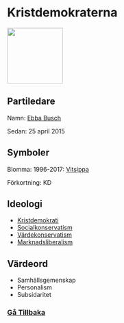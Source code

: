 # Kristdemokraterna
<img src="https://upload.wikimedia.org/wikipedia/commons/c/c1/Christian_Democrats_Sweden_logo_2017.svg" width="130" height="130">

## Partiledare
Namn: [Ebba Busch](https://sv.wikipedia.org/wiki/Ebba_Busch)

Sedan: 25 april 2015

## Symboler
Blomma: 1996-2017: [Vitsippa](https://sv.wikipedia.org/wiki/Vitsippa)

Förkortning: KD

## Ideologi
- [Kristdemokrati](https://sv.wikipedia.org/wiki/Kristdemokrati)
- [Socialkonservatism](https://sv.wikipedia.org/wiki/Socialkonservatism)
- [Värdekonservatism](https://sv.wikipedia.org/wiki/V%C3%A4rdekonservatism)
- [Marknadsliberalism](https://sv.wikipedia.org/wiki/Marknadsliberalism)

## Värdeord
- Samhällsgemenskap
- Personalism
- Subsidaritet

### [Gå Tillbaka](index)
